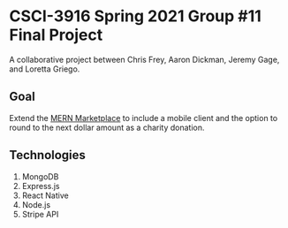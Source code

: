 
# CSCI-3916 Spring 2021 Group #11 Final Project

A collaborative project between Chris Frey, Aaron Dickman, Jeremy Gage, and Loretta Griego.

## Goal

Extend the [MERN Marketplace](https://github.com/shamahoque/mern-marketplace/tree/master) to include a mobile client and the option to round to the next dollar amount as a charity donation.

## Technologies
<ol>
<li>MongoDB</li>
<li>Express.js</li>
<li>React Native</li>
<li>Node.js</li>
<li>Stripe API</li>
</ol>
